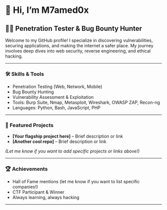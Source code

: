 # 👋 Hi, I’m M7amed0x

## 🕵️‍♂️ Penetration Tester & Bug Bounty Hunter

Welcome to my GitHub profile! I specialize in discovering vulnerabilities, securing applications, and making the internet a safer place. My journey involves deep dives into web security, reverse engineering, and ethical hacking.

---

### 🛠️ Skills & Tools
- Penetration Testing (Web, Network, Mobile)
- Bug Bounty Hunting
- Vulnerability Assessment & Exploitation
- Tools: Burp Suite, Nmap, Metasploit, Wireshark, OWASP ZAP, Recon-ng
- Languages: Python, Bash, JavaScript, PHP

---

### 🚩 Featured Projects
- **[Your flagship project here]** – Brief description or link
- **[Another cool repo]** – Brief description or link

*(Let me know if you want to add specific projects or links above!)*

---

### 🏆 Achievements
- Hall of Fame mentions (let me know if you want to list specific companies!)
- CTF Participant & Winner
- Always learning, always hacking

---
